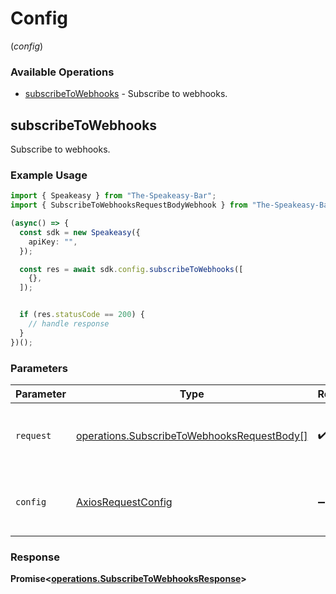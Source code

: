 # Config
(*config*)

### Available Operations

* [subscribeToWebhooks](#subscribetowebhooks) - Subscribe to webhooks.

## subscribeToWebhooks

Subscribe to webhooks.

### Example Usage

```typescript
import { Speakeasy } from "The-Speakeasy-Bar";
import { SubscribeToWebhooksRequestBodyWebhook } from "The-Speakeasy-Bar/dist/sdk/models/operations";

(async() => {
  const sdk = new Speakeasy({
    apiKey: "",
  });

  const res = await sdk.config.subscribeToWebhooks([
    {},
  ]);


  if (res.statusCode == 200) {
    // handle response
  }
})();
```

### Parameters

| Parameter                                                        | Type                                                             | Required                                                         | Description                                                      |
| ---------------------------------------------------------------- | ---------------------------------------------------------------- | ---------------------------------------------------------------- | ---------------------------------------------------------------- |
| `request`                                                        | [operations.SubscribeToWebhooksRequestBody[]](../../models//.md) | :heavy_check_mark:                                               | The request object to use for the request.                       |
| `config`                                                         | [AxiosRequestConfig](https://axios-http.com/docs/req_config)     | :heavy_minus_sign:                                               | Available config options for making requests.                    |


### Response

**Promise<[operations.SubscribeToWebhooksResponse](../../models/operations/subscribetowebhooksresponse.md)>**

